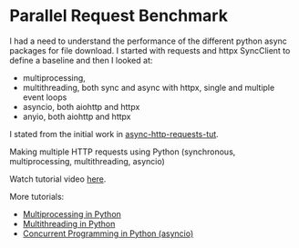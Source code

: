 # Parallel Request Benchmark

I had a need to understand the performance of the different python async packages for file download.
I started with requests and httpx SyncClient to define a baseline and then I looked at:
 - multiprocessing,
 - multithreading, both sync and async with httpx, single and multiple event loops
 - asyncio, both aiohttp and httpx
 - anyio, both aiohttp and httpx

I stated from the initial work in [async-http-requests-tut]().

Making multiple HTTP requests using Python (synchronous, multiprocessing, multithreading, asyncio)

Watch tutorial video [here](https://www.youtube.com/watch?v=R4Oz8JUuM4s).

More tutorials:
- [Multiprocessing in Python](https://www.youtube.com/watch?v=Ju4xkvFm07o&list=PLyb_C2HpOQSDUh4kIJnprJjh5n5Wqsww8)
- [Multithreading in Python](https://www.youtube.com/watch?v=ZPM8TCz5cd8&list=PLyb_C2HpOQSC-Ncui9S4ncUdaGI2YEhwK)
- [Concurrent Programming in Python (asyncio)](https://www.youtube.com/watch?v=y85G7GLYhYA&list=PLyb_C2HpOQSBsygWeCYkJ7wjxXShIql43)

